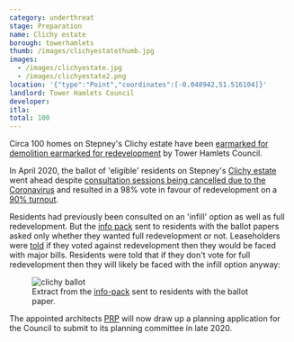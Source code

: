 ```yaml
---
category: underthreat
stage: Preparation
name: Clichy estate 
borough: towerhamlets 
thumb: /images/clichyestatethumb.jpg
images:
  - /images/clichyestate.jpg
  - /images/clichyestate2.png
location: '{"type":"Point","coordinates":[-0.048942,51.516104]}'
landlord: Tower Hamlets Council
developer:
itla:
total: 100
---
```

Circa 100 homes on Stepney's Clichy estate have been [earmarked for demolition earmarked for redevelopment](https://www.towerhamlets.gov.uk/lgnl/council_and_democracy/consultations/Housing-consultations/HAP_Houses.aspx) by Tower Hamlets Council.

In April 2020, the ballot of 'eligible' residents on Stepney's [Clichy estate](https://estatewatch.github.io/estates/towerhamlets/clichyestate/) went ahead despite [consultation sessions being cancelled due to the Coronavirus](https://www.towerhamlets.gov.uk/lgnl/council_and_democracy/consultations/Housing-consultations/HAP_Houses.aspx) and resulted in a 98% vote in favour of redevelopment on a [90% turnout](https://www.housingtoday.co.uk/news/tower-hamlets-estate-regeneration-plan-wins-resident-approval/5105879.article).

Residents had previously been consulted on an 'infill' option as well as full redevelopment. But the [info pack](https://www.whatdotheyknow.com/request/clichy_estate_ballot_paper_accom?nocache=incoming-1565802#incoming-1565802) sent to residents with the ballot papers asked only whether they wanted full redevelopment or not. Leaseholders were [told](https://www.whatdotheyknow.com/request/658746/response/1565802/attach/4/Ballot%20information%20requested%201.pdf) if they voted against redevelopment then they would be faced with major bills. Residents were told that if they don't vote for full redevelopment then they will likely be faced with the infill option anyway:  

<figure class="figure">
  <img src="/images/clichyballot.png" class="figure-img img-fluid rounded" alt="clichy ballot">
    <figcaption class="figure-caption text-right">Extract from the <a href="https://www.whatdotheyknow.com/request/658746/response/1565802/attach/4/Ballot%20information%20requested%201.pdf">info-pack</a> sent to residents with the ballot paper.</figcaption>
    </figure>

The appointed architects <a href="https://www.prp-co.uk/">PRP</a> will now draw up a planning application for the Council to submit to its planning committee in late 2020.




